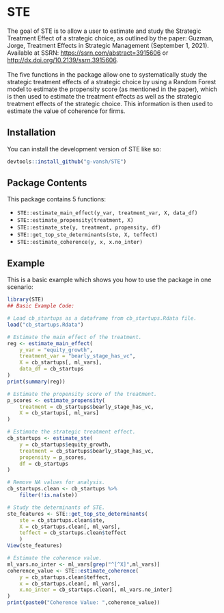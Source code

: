 
<!-- README.md is generated from README.Rmd. Please edit that file -->

# STE

<!-- badges: start -->
<!-- badges: end -->

The goal of STE is to allow a user to estimate and study the Strategic
Treatment Effect of a strategic choice, as outlined by the paper:
Guzman, Jorge, Treatment Effects in Strategic Management (September 1,
2021). Available at SSRN: <https://ssrn.com/abstract=3915606> or
<http://dx.doi.org/10.2139/ssrn.3915606>. <br> <br> The five functions
in the package allow one to systematically study the strategic treatment
effects of a strategic choice by using a Random Forest model to estimate
the propensity score (as mentioned in the paper), which is then used to
estimate the treatment effects as well as the strategic treatment
effects of the strategic choice. This information is then used to
estimate the value of coherence for firms.

## Installation

You can install the development version of STE like so:

``` r
devtools::install_github("g-vansh/STE")
```

## Package Contents

This package contains 5 functions:

-   `STE::estimate_main_effect(y_var, treatment_var, X, data_df)`
-   `STE::estimate_propensity(treatment, X)`
-   `STE::estimate_ste(y, treatment, propensity, df)`
-   `STE::get_top_ste_determinants(ste, X, teffect)`
-   `STE::estimate_coherence(y, x, x.no_inter)`

## Example

This is a basic example which shows you how to use the package in one
scenario:

``` r
library(STE)
## Basic Example Code:

# Load cb_startups as a dataframe from cb_startups.Rdata file.
load("cb_startups.Rdata")

# Estimate the main effect of the treatment.
reg <- estimate_main_effect(
    y_var = "equity_growth",
    treatment_var = "bearly_stage_has_vc",
    X = cb_startups[, ml_vars],
    data_df = cb_startups
)
print(summary(reg))

# Estimate the propensity score of the treatment.
p_scores <- estimate_propensity(
    treatment = cb_startups$bearly_stage_has_vc,
    X = cb_startups[, ml_vars]
)

# Estimate the strategic treatment effect.
cb_startups <- estimate_ste(
    y = cb_startups$equity_growth,
    treatment = cb_startups$bearly_stage_has_vc,
    propensity = p_scores,
    df = cb_startups
)

# Remove NA values for analysis. 
cb_startups.clean <- cb_startups %>%
    filter(!is.na(ste))

# Study the determinants of STE.
ste_features <- STE::get_top_ste_determinants(
    ste = cb_startups.clean$ste,
    X = cb_startups.clean[, ml_vars],
    teffect = cb_startups.clean$teffect
    )
View(ste_features)

# Estimate the coherence value.
ml_vars.no_inter <- ml_vars[grep("^[^X]",ml_vars)]
coherence_value <- STE::estimate_coherence(
    y = cb_startups.clean$teffect,
    x = cb_startups.clean[, ml_vars],
    x.no_inter = cb_startups.clean[, ml_vars.no_inter]
)
print(paste0("Coherence Value: ",coherence_value))
```

